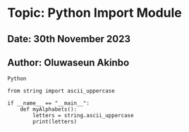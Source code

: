#  Topic:  Python Import Module
## Date:   30th November 2023
## Author: Oluwaseun Akinbo


```
Python

from string import ascii_uppercase

if __name__ == "__main__":
	def myAlphabets():
		letters = string.ascii_uppercase
		print(letters)
```
